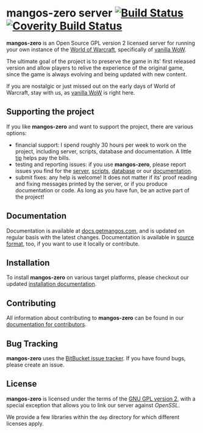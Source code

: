 mangos-zero server [![Build Status](https://drone.io/bitbucket.org/mangoszero/server/status.png)](https://drone.io/bitbucket.org/mangoszero/server/latest) [![Coverity Build Status](https://scan.coverity.com/projects/365/badge.svg)](https://scan.coverity.com/projects/365)
==================

**mangos-zero** is an Open Source GPL version 2 licensed server for running your
own instance of the [World of Warcraft][wow], specifically of [vanilla WoW][wow-1].

The ultimate goal of the project is to preserve the game in its' first released
version and allow players to relive the experience of the original game, since
the game is always evolving and being updated with new content.

If you are nostalgic or just missed out on the early days of World of Warcraft,
stay with us, as [vanilla WoW][wow-1] is right here.

Supporting the project
----------------------
If you like **mangos-zero** and want to support the project, there are various
options:

* financial support: I spend roughly 30 hours per week to work on the project,
  including server, scripts, database and documentation. A little [tip][gittip]
  helps pay the bills.
* testing and reporting issues: if you use **mangos-zero**, please report issues
  you find for the [server][mz-server-issues], [scripts][mz-scripts-issues],
  [database][mz-content-issues] or our [documentation][mz-docs-issues].
* submit fixes: any help is welcome! It does not matter if its' proof reading
  and fixing messages printed by the server, or if you produce documentation
  or code. As long as you have fun, be an active part of the project!

Documentation
-------------

Documentation is available at [docs.getmangos.com][mangos-zero-docs], and is
updated on regular basis with the latest changes. Documentation is available
in [source format][mz-docs], too, if you want to use it locally or contribute.

Installation
------------
To install **mangos-zero** on various target platforms, please checkout our
updated [installation documentation][mangos-zero-installation].

Contributing
------------
All information about contributing to **mangos-zero** can be found in our
[documentation for contributors][mangos-zero-contribute].

Bug Tracking
------------
**mangos-zero** uses the [BitBucket issue tracker][mz-server-issues]. If you
have found bugs, please create an issue.

License
-------
**mangos-zero** is licensed under the terms of the [GNU GPL version 2](License.md),
with a special exception that allows you to link our server against *OpenSSL*.

We provide a few libraries within the `dep` directory for which different
licenses apply.

[wow]: http://worldofwarcraft.com/
[wow-1]: http://blizzard.com/games/wow/

[mangos-zero]: http://getmangos.com/
[mangos-zero-docs]: http://docs.getmangos.com/
[mangos-zero-contribute]: http://docs.getmangos.com/en/latest/contributing/
[mangos-zero-installation]: http://docs.getmangos.com/en/latest/installation/

[mz-team]: http://bitbucket.org/mangoszero/
[mz-server]: http://bitbucket.org/mangoszero/server/
[mz-server-issues]: http://bitbucket.org/mangoszero/server/issues
[mz-scripts]: http://bitbucket.org/mangoszero/scripts/
[mz-scripts-issues]: http://bitbucket.org/mangoszero/scripts/issues
[mz-content]: http://bitbucket.org/mangoszero/content/
[mz-content-issues]: http://bitbucket.org/mangoszero/content/issues
[mz-docs]: http://bitbucket.org/mangoszero/documentation/
[mz-docs-issues]: http://bitbucket.org/mangoszero/documentation/issues

[gittip]: https://www.gittip.com/danielsreichenbach/
